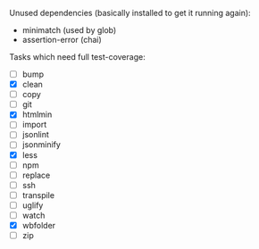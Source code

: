 Unused dependencies (basically installed to get it running again):

- minimatch (used by glob)
- assertion-error (chai)

Tasks which need full test-coverage:

- [ ] bump
- [x] clean
- [ ] copy
- [ ] git
- [x] htmlmin
- [ ] import
- [ ] jsonlint
- [ ] jsonminify
- [x] less
- [ ] npm
- [ ] replace
- [ ] ssh
- [ ] transpile
- [ ] uglify
- [ ] watch
- [x] wbfolder
- [ ] zip
